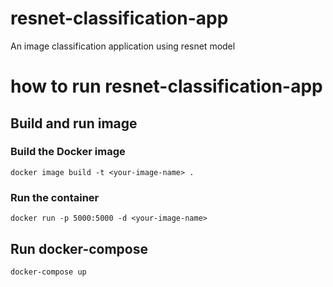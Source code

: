# resnet-classification-app
An image classification application using resnet model

# how to run resnet-classification-app

## Build and run image

### Build the Docker image
```
docker image build -t <your-image-name> .
```

### Run the container
```
docker run -p 5000:5000 -d <your-image-name>
```

## Run docker-compose
```
docker-compose up
```